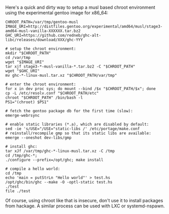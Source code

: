 Here's a quick and dirty way to setup a musl based chroot environment 
using the experimental gentoo image for x86_64:

    CHROOT_PATH=/var/tmp/gentoo-musl
    IMAGE_URI=http://distfiles.gentoo.org/experimental/amd64/musl/stage3-amd64-musl-vanilla-XXXXXX.tar.bz2
    GHC_URI=https://github.com/redneb/ghc-alt-libc/releases/download/XXX/ghc-YYY

    # setup the chroot environment:
    mkdir "$CHROOT_PATH"
    cd /var/tmp
    wget "$IMAGE_URI"
    tar xjf stage3-*-musl-vanilla-*.tar.bz2 -C "$CHROOT_PATH"
    wget "$GHC_URI"
    mv ghc-*-linux-musl.tar.xz "$CHROOT_PATH/var/tmp"

    # enter the chroot environment:
    for x in dev proc sys; do mount --bind /$x "$CHROOT_PATH/$x"; done
    cp -L /etc/resolv.conf "$CHROOT_PATH/etc"
    chroot "$CHROOT_PATH" /bin/bash -l
    PS1="(chroot) $PS1"

    # fetch the gentoo package db for the first time (slow):
    emerge-webrsync

    # enable static libraries (*.a), which are disabled by default:
    sed -ie 's/USE="/USE="static-libs /' /etc/portage/make.conf
    # reinstall/recompile gmp so that its static libs are available:
    emerge --oneshot dev-libs/gmp

    # install ghc:
    tar xJf /var/tmp/ghc-*-linux-musl.tar.xz -C /tmp
    cd /tmp/ghc-*;
    ./configure --prefix=/opt/ghc; make install
    
    # compile a hello world:
    cd /tmp
    echo 'main = putStrLn "Hello world"' > test.hs
    /opt/ghc/bin/ghc --make -O -optl-static test.hs
    ./test
    file ./test

Of course, using chroot like that is insecure, don't use it to install 
packages from hackage. A similar process can be used with LXC or 
systemd-nspawn.
